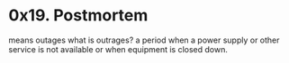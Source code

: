 # 0x19. Postmortem

means outages
what  is outrages?
  a period when a power supply or other service is not
  available or when equipment is closed down.
